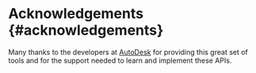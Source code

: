 # Acknowledgements {#acknowledgements}

Many thanks to the developers at [AutoDesk](https://github.com/Developer-Autodesk) for providing this great set of tools and for the support needed to learn and implement these APIs.
